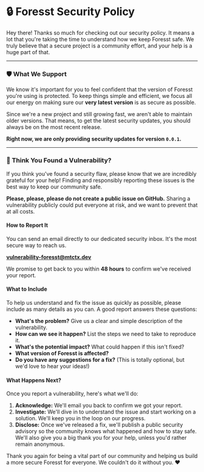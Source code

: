 # 🔒 Foresst Security Policy

Hey there! Thanks so much for checking out our security policy. It means a lot that you're taking the time to understand how we keep Foresst safe. We truly believe that a secure project is a community effort, and your help is a huge part of that.

---

### **🛡️ What We Support**

We know it's important for you to feel confident that the version of Foresst you're using is protected. To keep things simple and efficient, we focus all our energy on making sure our **very latest version** is as secure as possible.

Since we're a new project and still growing fast, we aren't able to maintain older versions. That means, to get the latest security updates, you should always be on the most recent release.

**Right now, we are only providing security updates for version `0.0.1`.**

---

### **🚨 Think You Found a Vulnerability?**

If you think you've found a security flaw, please know that we are incredibly grateful for your help! Finding and responsibly reporting these issues is the best way to keep our community safe.

**Please, please, please do not create a public issue on GitHub.** Sharing a vulnerability publicly could put everyone at risk, and we want to prevent that at all costs.

#### **How to Report It**

You can send an email directly to our dedicated security inbox. It's the most secure way to reach us.

**[vulnerability-foresst@mtctx.dev](mailto:vulnerability-foresst@mtctx.dev)**

We promise to get back to you within **48 hours** to confirm we've received your report.

#### **What to Include**

To help us understand and fix the issue as quickly as possible, please include as many details as you can. A good report answers these questions:

* **What's the problem?** Give us a clear and simple description of the vulnerability.
* **How can we see it happen?** List the steps we need to take to reproduce it.
* **What's the potential impact?** What could happen if this isn't fixed?
* **What version of Foresst is affected?**
* **Do you have any suggestions for a fix?** (This is totally optional, but we'd love to hear your ideas!)

#### **What Happens Next?**

Once you report a vulnerability, here's what we'll do:

1.  **Acknowledge:** We'll email you back to confirm we got your report.
2.  **Investigate:** We'll dive in to understand the issue and start working on a solution. We'll keep you in the loop on our progress.
3.  **Disclose:** Once we've released a fix, we'll publish a public security advisory so the community knows what happened and how to stay safe. We'll also give you a big thank you for your help, unless you'd rather remain anonymous.

Thank you again for being a vital part of our community and helping us build a more secure Foresst for everyone. We couldn't do it without you. ❤️
